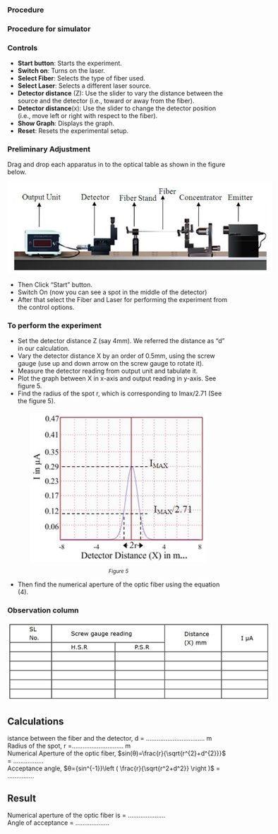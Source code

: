 ### Procedure

### Procedure for simulator
### Controls 
- **Start button**: Starts the experiment.
- **Switch on**: Turns on the laser.
- **Select Fiber**: Selects the type of fiber used.
- **Select Laser**: Selects a different laser source.
- **Detector distance** (Z): Use the slider to vary the distance between the source and the detector (i.e., toward or away from the fiber).
- **Detector distance**(x): Use the slider to change the detector position (i.e., move left or right with respect to the fiber).
- **Show Graph**: Displays the graph.
- **Reset**: Resets the experimental setup.

### Preliminary Adjustment
Drag and drop each apparatus in to the optical table as shown in the figure below. 

<div style="display: block; margin-left: auto; margin-right: auto; text-align: center; width: fit-content;">
<img src="./images/figure4.jpg" alt="Figure 4" style="max-width: 600px; height: auto;">
<p style="text-align: center; font-size: smaller; font-style: italic;"></p>
</div>

- Then Click “Start” button.
- Switch On (now you can see a spot in the middle of the detector)
- After that select the Fiber and Laser for performing the experiment from the control options.

### To perform the experiment

<ul>
	<li>Set the detector distance Z (say 4mm).&nbsp;We referred the distance as “d” in our calculation. &nbsp;</li>
	<li>Vary the detector distance X by an order of 0.5mm, using the screw gauge (use up and down arrow on the screw gauge to rotate it).</li>
	<li>Measure the detector reading from output unit and tabulate it.</li>
	<li>Plot the graph between X in x-axis and output reading in y-axis. See figure 5.</li>
	<li>Find the radius of the spot r, which is corresponding to Imax/2.71 (See the figure 5).</li>
</ul>

<div style="display: block; margin-left: auto; margin-right: auto; text-align: center; width: fit-content;">
<img src="./images/figure5.jpg" alt="Figure 5" style="max-width: 400px; height: auto;">
<p style="text-align: center; font-size: smaller; font-style: italic;">Figure 5</p>
</div>

- Then find the numerical aperture of the optic fiber using the equation (4).

### Observation column 
<div style="display: block; margin-left: auto; margin-right: auto; text-align: center; width: fit-content;">
<img src="./images/figure6.jpg" alt="Figure 6" style="max-width: 600px; height: auto;">
<p style="text-align: center; font-size: smaller; font-style: italic;"></p>
</div>

## Calculations
istance between the fiber and the detector, d = …………………………… m <br>
Radius of the spot, r =……………………….. m <br>
Numerical Aperture of the optic fiber,  $sin(θ)=\frac{r}{\sqrt{r^{2}+d^{2}}}$ = ................. <br>
Acceptance angle, $θ={sin^{-1}}\left ( \frac{r}{\sqrt{r^2+d^2}} \right )$ = ...............


## Result
Numerical aperture of the optic fiber is = ………………… <br>
Angle of acceptance = ……………….
